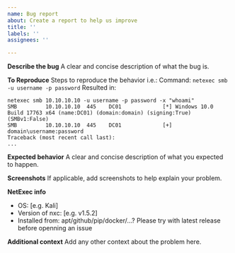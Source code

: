 ```yaml
---
name: Bug report
about: Create a report to help us improve
title: ''
labels: ''
assignees: ''

---
```


**Describe the bug**
A clear and concise description of what the bug is.

**To Reproduce**
Steps to reproduce the behavior i.e.:
Command: `netexec smb -u username -p password`
Resulted in:
```
netexec smb 10.10.10.10 -u username -p password -x "whoami"
SMB         10.10.10.10  445    DC01             [*] Windows 10.0 Build 17763 x64 (name:DC01) (domain:domain) (signing:True) (SMBv1:False)
SMB         10.10.10.10  445    DC01             [+] domain\username:password
Traceback (most recent call last):
...
```

**Expected behavior**
A clear and concise description of what you expected to happen.

**Screenshots**
If applicable, add screenshots to help explain your problem.

**NetExec info**
 - OS: [e.g. Kali]
 - Version of nxc: [e.g. v1.5.2]
 - Installed from: apt/github/pip/docker/...? Please try with latest release before openning an issue

**Additional context**
Add any other context about the problem here.
